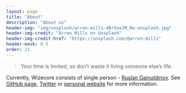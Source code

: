 ```yaml
---
layout: page
title: "About"
description: "About us"
header-img: "img/unsplash/arren-mills-4BrSneJM_Bo-unsplash.jpg"
header-img-credit: "Arren Mills on Unsplash"
header-img-credit-href: "https://unsplash.com/@arren-mills"
header-mask: 0.5
order: 21
---
```


> Your time is limited, so don’t waste it living someone else’s life.

Currently, Wizecore consists of single person - [Ruslan Gainutdinov](https://ruslan.org). See [GitHub page](https://github.com/huksley/), [Twitter](https://twitter.com/huksley_) or [personal website](https://ruslan.org) for more information.
